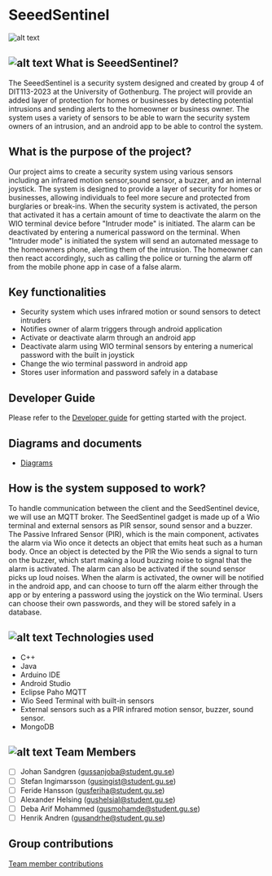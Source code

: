 # SeeedSentinel

![alt text](https://i.imgur.com/o3uBdQp.png)




## ![alt text](https://i.imgur.com/nnc05xy.png) What is SeeedSentinel?

The SeeedSentinel is a security system designed and created by group 4 of DIT113-2023 at the University of Gothenburg.
The project will provide an added layer of protection for homes or businesses by detecting potential intrusions and 
sending alerts to the homeowner or business owner. The system uses a variety of sensors to be able to warn the security
system owners of an intrusion, and an android app to be able to control the system.


## What is the purpose of the project?

Our project aims to create a security system using various sensors including an infrared motion sensor,sound sensor, a buzzer, 
and an internal joystick. The system is designed to provide a layer of security for homes or businesses, allowing 
individuals to feel more secure and protected from burglaries or break-ins. 
When the security system is activated, the person that activated it has a certain amount of time to deactivate the alarm 
on the WIO terminal device before "Intruder mode" is initiated. The alarm can be deactivated by entering a numerical password on the terminal.
When "Intruder mode" is initiated the system will send an automated message to the homeowners phone, alerting them of the intrusion.
The homeowner can then react accordingly, such as calling the police or turning the alarm off from the mobile phone
app in case of a false alarm.

## Key functionalities

- Security system which uses infrared motion or sound sensors to detect intruders
- Notifies owner of alarm triggers through android application
- Activate or deactivate alarm through an android app
- Deactivate alarm using WIO terminal sensors by entering a numerical password with the built in joystick
- Change the wio terminal password in android app
- Stores user information and password safely in a database


## Developer Guide
Please refer to the [Developer guide](https://git.chalmers.se/courses/dit113/2023/group-4/thief-detector/-/wikis/Developer-guide) for getting started with the project.

## Diagrams and documents

- [Diagrams](https://git.chalmers.se/courses/dit113/2023/group-4/thief-detector/-/wikis/Diagrams)

## How is the system supposed to work?

To handle communication between the client and the SeedSentinel device, we will use an MQTT broker.
The SeedSentinel gadget is made up of a Wio terminal and external sensors as PIR sensor, sound sensor and a buzzer. The Passive Infrared 
Sensor (PIR), which is the main component, activates the alarm via Wio once it detects an object that emits heat such as a
human body.
Once an object is detected by the PIR the Wio sends a signal to turn on the buzzer, which start making a loud 
buzzing noise to signal that the alarm is activated. The alarm can also be activated if the sound sensor picks up loud noises.
When the alarm is activated, the owner will be notified in the android app, and can choose to turn off the alarm either through the app or by entering a password using the joystick on the Wio terminal. Users can choose their own passwords, and they will be stored safely in a database.



## ![alt text](https://i.imgur.com/GBdgh4z.png) Technologies used

- C++
- Java
- Arduino IDE
- Android Studio
- Eclipse Paho MQTT 
- Wio Seed Terminal with built-in sensors
- External sensors such as a PIR infrared motion sensor, buzzer, sound sensor.
- MongoDB


## ![alt text](https://i.imgur.com/S0Q1MxJ.png) Team Members

- [ ] Johan Sandgren (gussanjoba@student.gu.se)
- [ ] Stefan Ingimarsson (gusingist@student.gu.se)
- [ ] Feride Hansson (gusferiha@student.gu.se)
- [ ] Alexander Helsing (gushelsial@student.gu.se)
- [ ] Deba Arif Mohammed (gusmohamde@student.gu.se)
- [ ] Henrik Andren (gusandrhe@student.gu.se)

## Group contributions

[Team member contributions](https://git.chalmers.se/courses/dit113/2023/group-4/thief-detector/-/wikis/Team-member-contributions)
